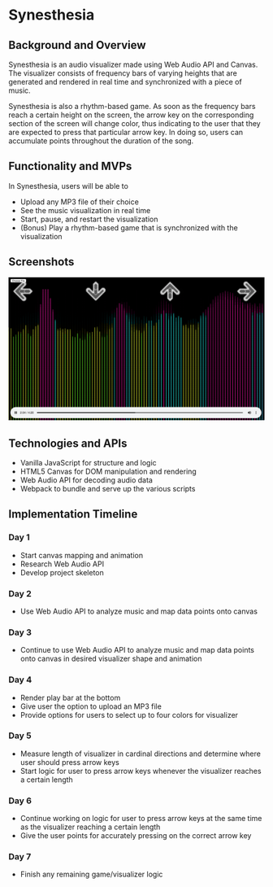 # Synesthesia

## Background and Overview

Synesthesia is an audio visualizer made using Web Audio API and Canvas. The visualizer consists of frequency bars of varying heights that are generated and rendered in real time and synchronized with a piece of music.

Synesthesia is also a rhythm-based game. As soon as the frequency bars reach a certain height on the screen, the arrow key on the corresponding section of the screen will change color, thus indicating to the user that they are expected to press that particular arrow key. In doing so, users can accumulate points throughout the duration of the song. 

## Functionality and MVPs

In Synesthesia, users will be able to
* Upload any MP3 file of their choice
* See the music visualization in real time
* Start, pause, and restart the visualization
* (Bonus) Play a rhythm-based game that is synchronized with the visualization

## Screenshots

![](src/assets/Synesthesia_Wireframe.png)

## Technologies and APIs

* Vanilla JavaScript for structure and logic
* HTML5 Canvas for DOM manipulation and rendering
* Web Audio API for decoding audio data
* Webpack to bundle and serve up the various scripts

## Implementation Timeline

### Day 1
* Start canvas mapping and animation
* Research Web Audio API
* Develop project skeleton

### Day 2
* Use Web Audio API to analyze music and map data points onto canvas

### Day 3
* Continue to use Web Audio API to analyze music and map data points onto canvas in desired visualizer shape and animation 

### Day 4
* Render play bar at the bottom
* Give user the option to upload an MP3 file
* Provide options for users to select up to four colors for visualizer

### Day 5
* Measure length of visualizer in cardinal directions and determine where user should press arrow keys
* Start logic for user to press arrow keys whenever the visualizer reaches a certain length

### Day 6
* Continue working on logic for user to press arrow keys at the same time as the visualizer reaching a certain length
* Give the user points for accurately pressing on the correct arrow key

### Day 7
* Finish any remaining game/visualizer logic





